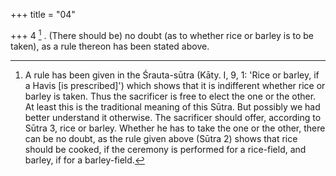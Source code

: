 +++
title = "04"

+++
4 [^3] . (There should be) no doubt (as to whether rice or barley is to be taken), as a rule thereon has been stated above.


[^3]:  A rule has been given in the Śrauta-sūtra (Kāty. I, 9, 1: 'Rice or barley, if a Havis [is prescribed]') which shows that it is indifferent whether rice or barley is taken. Thus the sacrificer is free to elect the one or the other. At least this is the traditional meaning of this Sūtra. But possibly we had better understand it otherwise. The sacrificer should offer, according to Sūtra 3, rice or barley. Whether he has to take the one or the other, there can be no doubt, as the rule given above (Sūtra 2) shows that rice should be cooked, if the ceremony is performed for a rice-field, and barley, if for a barley-field.

